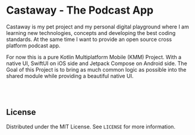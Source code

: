 # Castaway - The Podcast App

Castaway is my pet project and my personal digital playground where I am learning new technologies, concepts and developing the best coding standards.
At the same time I want to provide an open source cross platform podcast app.

For now this is a pure Kotlin Multiplatform Mobile (KMM) Project. With a native UI, SwiftUI on iOS side and Jetpack Compose on Android side. 
The Goal of this Project is to bring as much common logic as possible into the shared module while providing a beautiful native UI.

<br/><br/>
<!-- LICENSE -->
## License

Distributed under the MIT License. See `LICENSE` for more information.

